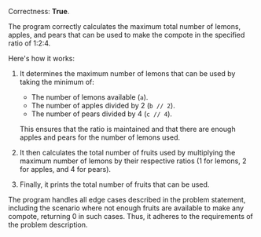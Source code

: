 Correctness: **True**.

The program correctly calculates the maximum total number of lemons, apples, and pears that can be used to make the compote in the specified ratio of 1:2:4. 

Here's how it works:
1. It determines the maximum number of lemons that can be used by taking the minimum of:
   - The number of lemons available (`a`).
   - The number of apples divided by 2 (`b // 2`).
   - The number of pears divided by 4 (`c // 4`).
   
   This ensures that the ratio is maintained and that there are enough apples and pears for the number of lemons used.

2. It then calculates the total number of fruits used by multiplying the maximum number of lemons by their respective ratios (1 for lemons, 2 for apples, and 4 for pears).

3. Finally, it prints the total number of fruits that can be used.

The program handles all edge cases described in the problem statement, including the scenario where not enough fruits are available to make any compote, returning 0 in such cases. Thus, it adheres to the requirements of the problem description.
